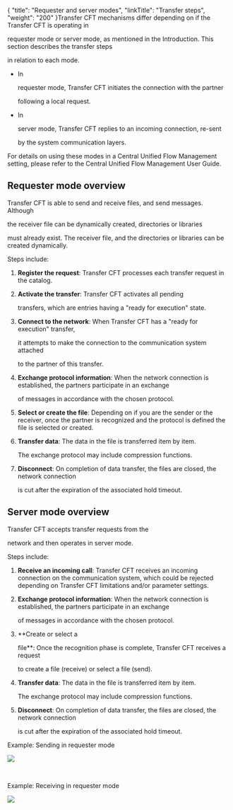 {
    "title": "Requester and server modes",
    "linkTitle": "Transfer steps",
    "weight": "200"
}Transfer CFT mechanisms differ depending on if the Transfer CFT is operating in
requester mode or server mode, as mentioned in the Introduction. This section describes the transfer steps
in relation to each mode.

-   In
    requester mode, Transfer CFT initiates the connection with the partner
    following a local request.
-   In
    server mode, Transfer CFT replies to an incoming connection, re-sent
    by the system communication layers.

For details on using these modes in a Central Unified Flow Management setting, please refer to the Central Unified Flow Management User Guide.

## Requester mode overview

Transfer CFT is able to send and receive files, and send messages. Although
the receiver file can be dynamically created, directories or libraries
must already exist. The receiver file, and the directories or libraries can be created dynamically.

Steps include:

1.  **Register the request**: Transfer CFT processes each transfer request in the catalog.
2.  **Activate the transfer**: Transfer CFT activates all pending
    transfers, which are entries having a "ready for execution" state.
3.  **Connect to the network**: When Transfer CFT has a "ready for execution" transfer,
    it attempts to make the connection to the communication system attached
    to the partner of this transfer.
4.  **Exchange protocol information**: When the network connection is established, the partners participate in an exchange
    of messages in accordance with the chosen protocol.
5.  **Select or create the file**: Depending on if you are the sender or the receiver, once the partner is recognized and the protocol is defined the file is selected or created.
6.  **Transfer data**: The data in the file is transferred item by item.
    The exchange protocol may include compression functions.
7.  **Disconnect**: On completion of data transfer, the files are closed, the network connection
    is cut after the expiration of the associated hold timeout.

## Server mode overview

Transfer CFT accepts transfer requests from the
network and then operates in server mode.

Steps include:

1.  **Receive an incoming call**: Transfer CFT receives an incoming connection on the communication system, which could be rejected depending on Transfer CFT limitations and/or parameter settings.
2.  **Exchange protocol information**: When the network connection is established, the partners participate in an exchange
    of messages in accordance with the chosen protocol.
3.  **Create or select a
    file**: Once the recognition phase is complete, Transfer CFT receives a request
    to create a file (receive) or select a file (send).
4.  **Transfer data**: The data in the file is transferred item by item.
    The exchange protocol may include compression functions.
5.  **Disconnect**: On completion of data transfer, the files are closed, the network connection
    is cut after the expiration of the associated hold timeout.

Example: Sending in requester mode

![](/Images/TransferCFT/temp_session1.png)

 

Example: Receiving in requester mode

![](/Images/TransferCFT/temp_session3.png)

